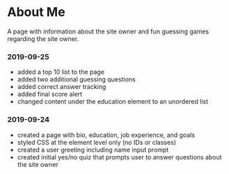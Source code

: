 # About Me
A page with information about the site owner and fun guessing games regarding the site owner. 

### 2019-09-25
- added a top 10 list to the page
- added two additional guessing questions
- added correct answer tracking
- added final score alert 
- changed content under the education element to an unordered list 

### 2019-09-24
- created a page with bio, education, job experience, and goals
- styled CSS at the element level only (no IDs or classes) 
- created a user greeting including name input prompt
- created initial yes/no quiz that prompts user to answer questions about the site owner
